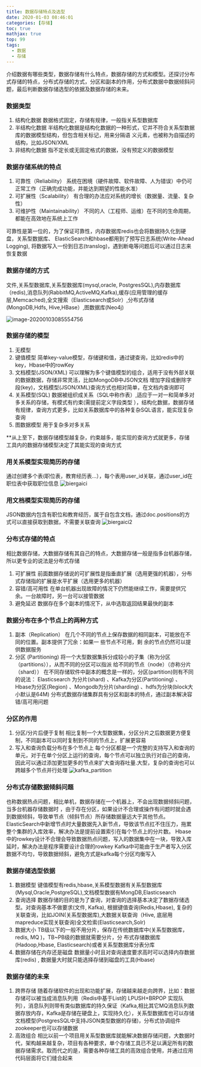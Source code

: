 ```yaml
---
title: 数据存储特点及选型
date: 2020-01-03 08:46:01
categories: [存储]
toc: true
mathjax: true
top: 99
tags:
  - 数据
  - 存储
---
```


介绍数据有哪些类型，数据存储有什么特点，数据存储的方式和模型。还探讨分布式存储的特点，分布式存储的方式，分区和副本的作用，分布式数据中数据倾斜问题，最后判断数据存储选型的依据及数据存储的未来。

<!-- more -->

### 数据类型
1. 结构化数据
数据格式固定，存储有规律，一般指关系型数据库  
2. 半结构化数据
半结构化数据是结构化数据的一种形式，它并不符合关系型数据库的数据模型结构，但包含相关标记，用来分隔语 义元素，也被称为自描述的结构，比如JSON/XML
3. 非结构化数据
指不定长或无固定格式的数据，没有预定义的数据模型





### 数据存储系统的特点
1. 可靠性（Reliability）
系统在困境（硬件故障、软件故障、人为错误）中仍可正常工作（正确完成功能，并能达到期望的性能水准）
2. 可扩展性（Scalability）
有合理的办法应对系统的增长（数据量、流量、复杂性）
3. 可维护性（Maintainability）
不同的人（工程师、运维）在不同的生命周期，都能在高效地在系统上工作

可靠性是第一位的，为了保证可靠性，内存数据库redis也会将数据持久化到硬盘，关系型数据库、 ElasticSearch和hbase都用到了预写日志系统(Write-Ahead Logging), 将数据写入一份到日志(translog)，遇到断电等问题后可以通过日志来恢复数据



### 数据存储的方式

文件,关系型数据库,关系型数据库(mysql,oracle, PostgresSQL),内存数据库 （redis),消息队列(RabbitMQ,ActiveMQ,Kafka),缓存(应用管理的缓存层,Memcached),全文搜索（Elasticsearch或Solr）,分布式存储(MongoDB,Hdfs, Hive,HBase）,图数据库(Neo4j)

![image-20200103085554756](/images/database_type.png)

### 数据存储的模型
1. 无模型
2. 键值模型
简单key-value模型，存储键和值，通过键查询，比如redis中的key，Hbase中的rowKey
3. 文档模型(JSON/XML)
可以理解为多个键值模型的组合，适用于没有外部关联的数据数据，存储非常灵活，比如MongoDB中JSON文档 增加字段或删除字段(key)，文档模型(JSON/XML)查询方式也相对简单，在文档内查询即可
4. 关系模型(SQL)
数据被组织成关系（SQL中称作表）,适应于一对一和简单多对多关系的存储，有模式有约束(需提前定义字段类型 ），结构化数据，数据存储有规律，查询方式更多，比如关系数据库中的各种复杂SQL语言，能实现复杂查询
5. 图数据模型
用于复杂多对多关系

**从上至下，数据存储模型越复杂，约束越多，能实现的查询方式就更多，存储工具内的数据存储模型决定了其能实现的查询方式

### 用关系模型实现简历的存储
通过创建多个表(职位表，教育经历表…），每个表用user_id关联，通过user_id在职位表中获取职位信息
![biergaici](/images/biergaici.png)
### 用文档模型实现简历的存储 
JSON数据内包含有职位和教育经历，属于自包含文档，通过doc.positions的方式可以直接获取到数据，不需要关联查询
![biergaici2](/images/biergaici2.png)
### 分布式存储的特点
相比数据存储，大数据存储有其自己的特点，大数据存储一般是指多台机器存储，所以更专业的说法是分布式存储
1. 可扩展性
前面数据存储说的可扩展性是指垂直扩展（选用更强的机器），分布式存储指的扩展是水平扩展（选用更多的机器）
2. 容错/高可用性 
在单台机器出现故障的情况下仍然能继续工作，需要提供冗余。一台故障时，另一台可以接管数据
3. 避免延迟 
数据存在多个副本的情况下，从中选取返回结果最快的副本

### 数据分布在多个节点上的两种方式
1. 副本（Replication） 
在几个不同的节点上保存数据的相同副本，可能放在不同的位置。副本提供了冗余：如果一 些节点不可用，剩 余的节点仍然可以提供数据服务
2. 分区 (Partitioning)
将一个大型数据集拆分成较小的子集（称为分区（partitions）），从而不同的分区可以指派 给不同的节点（node）（亦称分片（shard））
在不同存储软件中副本的概念是一样的，分区(partition)则有不同的说法：
Elasticsearch 为分片(shard) 、Kafka为分区(Partitioning) 、 Hbase为分区(Region) 、Mongodb为分片(sharding) 、hdfs为分块(block大小默认是64M) 
分布式数据存储集群具有分区和副本的特点，通过副本解决容错/高可用问题

### 分区的作用
1. 分区/分片后便于复制
相比复制一个大型数据集，分区分片之后数据更方便复制，不同副本可以同时复制到不同的节点上，扩展更容易
2.  写入和查询负载分布在多个节点上
每个分区都是一个完整的支持写入和查询的单元，对于在单个分区上运行的查询，每个节点可以独立执行对自己的查询，因此可以通过添加更加更多的节点来扩大查询吞吐量.大型，复杂的查询也可以跨越多个节点并行处理
![kafka_partition](/images/kafka_partition.png)

### 分布式存储数据倾斜问题

也称数据热点问题，相比单机，数据存储在一个机器上，不会出现数据倾斜问题，当多台机器存储数据时 ，由于存在分区，如果设计不合理或操作有问题时就会遇到数据倾斜，导致单节点（倾斜节点）所存储数据量远大于其他节点。
ElasticSearch中新增节点时大量数据先入新节点，导致该节点扛不住压力，拖累整个集群的入库效率，解决办法是提前设置索引在每个节点上的分片数。
Hbase中的rowkey设计不合理会导致数据热点问题，写入的数据集中在一块，导致入库延时，解决办法是程序需要设计合理的rowkey
Kafka中可能由于生产者写入分区数据不均匀，导致数据倾斜，避免方式是kafka每个分区均衡写入

### 数据存储选型依据
1. 数据模型
键值模型有redis,hbase,关系模型数据有关系型数据库(Mysql,Oracle,PostgreSQL),文档模型数据有MongDB,Elasticsearch
2. 查询选择
数据存储的目的是为了查询，对查询的选择基本决定了数据存储选型。对查询基本不做要求(文件, Kafka), 根据键值查询(Redis,Hbase), 复杂的关联查询，比如JOIN(关系型数据库),大数据关联查询（Hive, 底层用mapreduce实现关联查询)全文检索(Elasticsearch,Solr)
3. 数据大小
TB级以下的一般不用分片，保存在传统数据库中(关系型数据库，redis, MQ )，TB~PB级的数据就需要分片，分 布式存储数据库(Hadoop,Hbase, Elasticsearch)或者关系型数据库分表分库
4. 数据存储在内存还是磁盘
   数据量小时且对查询速度要求高时可以选择内存数据库(redis) , 数据量大时就只能选择存储到磁盘的工具(Hbase)

### 数据存储的未来
1. 跨界存储
随着存储软件的出现和功能扩展，存储越来越走向跨界，比如：数据存储可以被当成消息队列用（Redis中基于List的 LPUSH+BRPOP 实现队列），消息队列则带有类似数据库的持久保证（Kafka,相比其它MQ消息队列数据存放内存，Kafka是存储在硬盘上，实现持久化），关系型数据库也可以存储文档模型(PostgresSQL中支持JSON类型数据的存储)，分布式协调组件zookeeper也可以存储数据
2. 高效组合
相比以前一个项目用关系型数据库就能解决数据存储问题，大数据时代，架构越来越复杂，项目有各种要求，单个存储工具已不足以满足所有的数据存储需求。取而代之的是，需要各种存储工具的高效组合使用，并通过应用代码层面将它们缝合起来